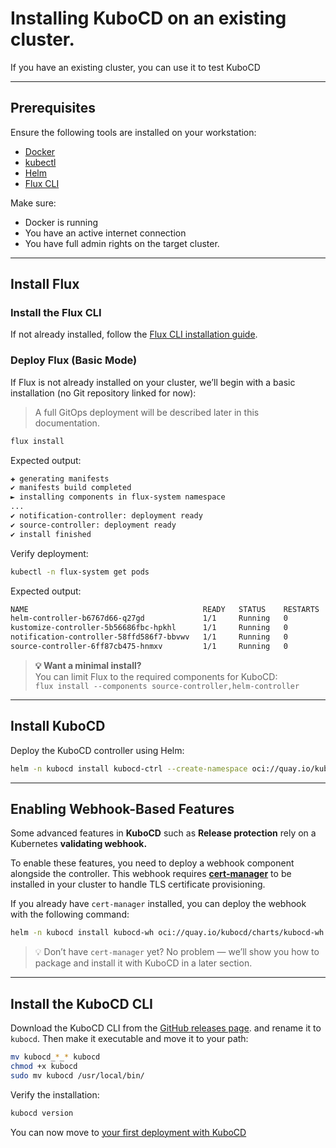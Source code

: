 # Installing KuboCD on an existing cluster.

If you have an existing cluster, you can use it to test KuboCD

---

## Prerequisites

Ensure the following tools are installed on your workstation:

- [Docker](https://www.docker.com/)
- [kubectl](https://kubernetes.io/docs/tasks/tools/)
- [Helm](https://helm.sh/)
- [Flux CLI](https://fluxcd.io/flux/installation/#install-the-flux-cli)

Make sure:

- Docker is running
- You have an active internet connection
- You have full admin rights on the target cluster.

---

## Install Flux

### Install the Flux CLI

If not already installed, follow the [Flux CLI installation guide](https://fluxcd.io/flux/installation/#install-the-flux-cli).

### Deploy Flux (Basic Mode)

If Flux is not already installed on your cluster, we’ll begin with a basic installation (no Git repository linked for now):

> A full GitOps deployment will be described later in this documentation.

```bash
flux install
```

Expected output:

```bash
✚ generating manifests
✔ manifests build completed
► installing components in flux-system namespace
...
✔ notification-controller: deployment ready
✔ source-controller: deployment ready
✔ install finished
```

Verify deployment:

```bash
kubectl -n flux-system get pods
```

Expected output:

```bash
NAME                                       READY   STATUS    RESTARTS   AGE
helm-controller-b6767d66-q27gd             1/1     Running   0          14m
kustomize-controller-5b56686fbc-hpkhl      1/1     Running   0          14m
notification-controller-58ffd586f7-bbvwv   1/1     Running   0          14m
source-controller-6ff87cb475-hnmxv         1/1     Running   0          14m
```

> **💡 Want a minimal install?**  
> You can limit Flux to the required components for KuboCD:  
> `flux install --components source-controller,helm-controller`

---

## Install KuboCD

Deploy the KuboCD controller using Helm:

```bash
helm -n kubocd install kubocd-ctrl --create-namespace oci://quay.io/kubocd/charts/kubocd-ctrl:v0.2.0
```

---

## Enabling Webhook-Based Features

Some advanced features in **KuboCD** such as **Release protection** rely on a Kubernetes **validating webhook.**

To enable these features, you need to deploy a webhook component alongside the controller. This webhook requires 
[**cert-manager**](https://cert-manager.io/) to be installed in your cluster to handle TLS certificate provisioning.

If you already have `cert-manager` installed, you can deploy the webhook with the following command:

```bash
helm -n kubocd install kubocd-wh oci://quay.io/kubocd/charts/kubocd-wh:v0.2.0
```

> 💡 Don’t have `cert-manager` yet? No problem — we’ll show you how to package and install it with KuboCD in a later section.

---

## Install the KuboCD CLI

Download the KuboCD CLI from the [GitHub releases page](https://github.com/kubocd/kubocd/releases/tag/v0.2.0).
and rename it to `kubocd`. Then make it executable and move it to your path:

```bash
mv kubocd_*_* kubocd
chmod +x kubocd
sudo mv kubocd /usr/local/bin/
```

Verify the installation:

```bash
kubocd version
```

You can now move to [your first deployment with KuboCD](130-a-first-deployment.md)
